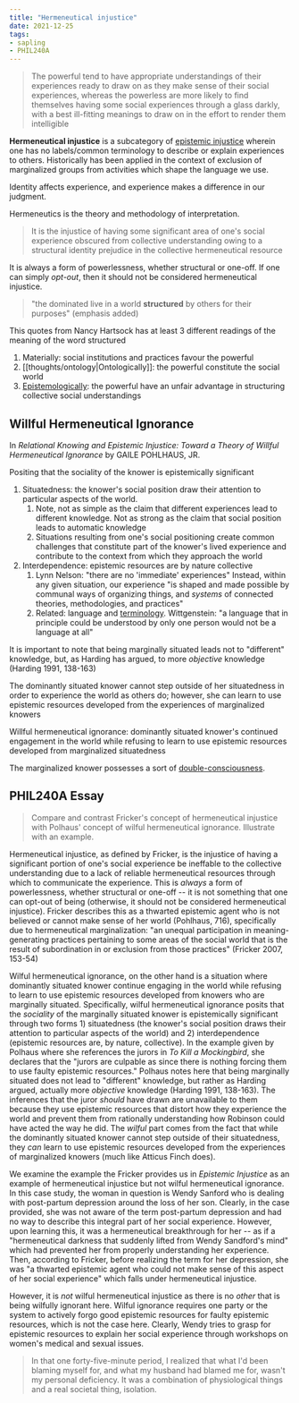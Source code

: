 ```yaml
---
title: "Hermeneutical injustice"
date: 2021-12-25
tags:
- sapling
- PHIL240A
---
```


> The powerful tend to have appropriate understandings of their experiences ready to draw on as they make sense of their social experiences, whereas the powerless are more likely to find themselves having some social experiences through a glass darkly, with a best ill-fitting meanings to draw on in the effort to render them intelligible

**Hermeneutical injustice** is a subcategory of [epistemic injustice](thoughts/epistemic%20injustice.md) wherein one has no labels/common terminology to describe or explain experiences to others. Historically has been applied in the context of exclusion of marginalized groups from activities which shape the language we use.

Identity affects experience, and experience makes a difference in our judgment.

Hermeneutics is the theory and methodology of interpretation.

> It is the injustice of having some significant area of one's social experience obscured from collective understanding owing to a structural identity prejudice in the collective hermeneutical resource

It is always a form of powerlessness, whether structural or one-off. If one can simply *opt-out*, then it should not be considered hermeneutical injustice.

> "the dominated live in a world **structured** by others for their purposes" (emphasis added)

This quotes from Nancy Hartsock has at least 3 different readings of the meaning of the word structured
1. Materially: social institutions and practices favour the powerful
2. [[thoughts/ontology|Ontologically]]: the powerful constitute the social world
3. [Epistemologically](thoughts/epistemology.md): the powerful have an unfair advantage in structuring collective social understandings

## Willful Hermeneutical Ignorance
In *Relational Knowing and Epistemic Injustice: Toward a Theory of Willful Hermeneutical Ignorance* by GAILE POHLHAUS, JR.

Positing that the sociality of the knower is epistemically significant
1. Situatedness: the knower's social position draw their attention to particular aspects of the world.
	1. Note, not as simple as the claim that different experiences lead to different knowledge. Not as strong as the claim that social position leads to automatic knowledge
	2. Situations resulting from one's social positioning create common challenges that constitute part of the knower's lived experience and contribute to the context from which they approach the world
2. Interdependence: epistemic resources are by nature collective
	1. Lynn Nelson: "there are no 'immediate' experiences" Instead, within any given situation, our experience "is shaped and made possible by communal ways of organizing things, and *systems* of connected theories, methodologies, and practices"
	2. Related: language and [terminology](thoughts/terminology.md). Wittgenstein: "a language that in principle could be understood by only one person would not be a language at all"

It is important to note that being marginally situated leads not to "different" knowledge, but, as Harding has argued, to more *objective* knowledge (Harding 1991, 138-163)

The dominantly situated knower cannot step outside of her situatedness in order to experience the world as others do; however, she can learn to use epistemic resources developed from the experiences of marginalized knowers

Willful hermeneutical ignorance: dominantly situated knower's continued engagement in the world while refusing to learn to use epistemic resources developed from marginalized situatedness

The marginalized knower possesses a sort of [double-consciousness](thoughts/double-consciousness.md).

## PHIL240A Essay

> Compare and contrast Fricker's concept of hermeneutical injustice with Polhaus' concept of wilful hermeneutical ignorance. Illustrate with an example.

Hermeneutical injustice, as defined by Fricker, is the injustice of having a significant portion of one's social experience be ineffable to the collective understanding due to a lack of reliable hermeneutical resources through which to communicate the experience. This is *always* a form of powerlessness, whether structural or one-off -- it is not something that one can opt-out of being (otherwise, it should not be considered hermeneutical injustice). Fricker describes this as a thwarted epistemic agent who is not believed or cannot make sense of her world (Pohlhaus, 716), specifically due to hermeneutical marginalization: "an unequal participation in meaning-generating practices pertaining to some areas of the social world that is the result of subordination in or exclusion from those practices" (Fricker 2007, 153-54)

Wilful hermeneutical ignorance, on the other hand is a situation where dominantly situated knower continue engaging in the world while refusing to learn to use epistemic resources developed from knowers who are marginally situated. Specifically, wilful hermeneutical ignorance posits that the *sociality* of the marginally situated knower is epistemically significant through two forms 1) situatedness (the knower's social position draws their attention to particular aspects of the world) and 2) interdependence (epistemic resources are, by nature, collective). In the example given by Polhaus where she references the jurors in *To Kill a Mockingbird*, she declares that the "jurors are culpable as since there is nothing forcing them to use faulty epistemic resources." Polhaus notes here that being marginally situated does not lead to "different" knowledge, but rather as Harding argued, actually more *objective* knowledge (Harding 1991, 138-163). The inferences that the juror *should* have drawn are unavailable to them because they use epistemic resources that distort how they experience the world and prevent them from rationally understanding how Robinson could have acted the way he did. The *wilful* part comes from the fact that while the dominantly situated knower cannot step outside of their situatedness, they *can* learn to use epistemic resources developed from the experiences of marginalized knowers (much like Atticus Finch does).

We examine the example the Fricker provides us in *Epistemic Injustice* as an example of hermeneutical injustice but not wilful hermeneutical ignorance. In this case study, the woman in question is Wendy Sanford who is dealing with post-partum depression around the loss of her son. Clearly, in the case provided, she was not aware of the term post-partum depression and had no way to describe this integral part of her social experience. However, upon learning this, it was a hermeneutical breakthrough for her -- as if a "hermeneutical darkness that suddenly lifted from Wendy Sandford's mind" which had prevented her from properly understanding her experience. Then, according to Fricker, before realizing the term for her depression, she was "a thwarted epistemic agent who could not make sense of this aspect of her social experience" which falls under hermeneutical injustice.

However, it is *not* wilful hermeneutical injustice as there is no *other* that is being wilfully ignorant here. Wilful ignorance requires one party or the system to actively forgo good epistemic resources for faulty epistemic resources, which is not the case here. Clearly, Wendy tries to grasp for epistemic resources to explain her social experience through workshops on women's medical and sexual issues.

> In that one forty-five-minute period, I realized that what I'd been blaming myself for, and what my husband had blamed me for, wasn't my personal deficiency. It was a combination of physiological things and a real societal thing, isolation.